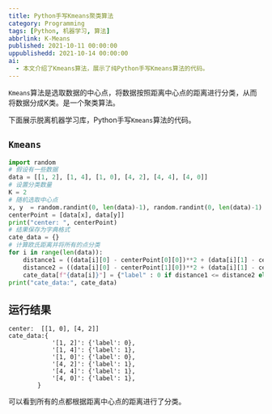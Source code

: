 ```yaml
---
title: Python手写Kmeans聚类算法
category: Programming
tags: [Python, 机器学习, 算法]
abbrlink: K-Means
published: 2021-10-11 00:00:00
uppublishedd: 2021-10-14 00:00:00
ai:
  - 本文介绍了Kmeans算法，展示了纯Python手写Kmeans算法的代码。
---
```


`Kmeans`算法是选取数据的中心点，将数据按照距离中心点的距离进行分类，从而将数据分成K类。是一个聚类算法。

下面展示脱离机器学习库，Python手写`Kmeans`算法的代码。

## `Kmeans`

```python
import random
# 假设有一些数据
data = [[1, 2], [1, 4], [1, 0], [4, 2], [4, 4], [4, 0]]
# 设置分类数量
K = 2
# 随机选取中心点
x, y  = random.randint(0, len(data)-1), random.randint(0, len(data)-1)
centerPoint = [data[x], data[y]]
print("center: ", centerPoint)
# 结果保存为字典格式
cate_data = {}
# 计算欧氏距离并将所有的点分类
for i in range(len(data)):
    distance1 = ((data[i][0] - centerPoint[0][0])**2 + (data[i][1] - centerPoint[0][1])**2)**0.5
    distance2 = ((data[i][0] - centerPoint[1][0])**2 + (data[i][1] - centerPoint[1][1])**2)**0.5
    cate_data[f"{data[i]}"] = {"label" : 0 if distance1 <= distance2 else 1}
print("cate_data:", cate_data)
```

## 运行结果

```Terminal
center:  [[1, 0], [4, 2]]
cate_data:{
            '[1, 2]': {'label': 0}, 
            '[1, 4]': {'label': 1}, 
            '[1, 0]': {'label': 0}, 
            '[4, 2]': {'label': 1}, 
            '[4, 4]': {'label': 1}, 
            '[4, 0]': {'label': 1},
        }
```

可以看到所有的点都根据距离中心点的距离进行了分类。
